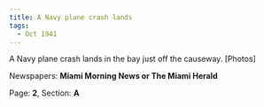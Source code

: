 ```yaml
---  
title: A Navy plane crash lands  
tags:  
  - Oct 1941  
---  
```

  
A Navy plane crash lands in the bay just off the causeway. [Photos]  
  
Newspapers: **Miami Morning News or The Miami Herald**  
  
Page: **2**, Section: **A** 
